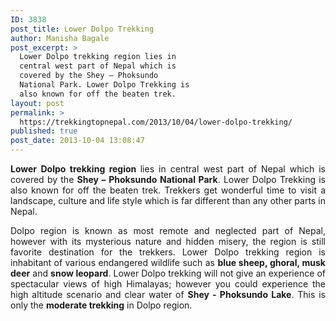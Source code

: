 ```yaml
---
ID: 3838
post_title: Lower Dolpo Trekking
author: Manisha Bagale
post_excerpt: >
  Lower Dolpo trekking region lies in
  central west part of Nepal which is
  covered by the Shey – Phoksundo
  National Park. Lower Dolpo Trekking is
  also known for off the beaten trek.
layout: post
permalink: >
  https://trekkingtopnepal.com/2013/10/04/lower-dolpo-trekking/
published: true
post_date: 2013-10-04 13:08:47
---
```

<p style="text-align: justify;"><strong>Lower Dolpo trekking region </strong>lies in central west part of Nepal which is covered by the <strong>Shey – Phoksundo National Park</strong>. Lower Dolpo Trekking is also known for off the beaten trek. Trekkers get wonderful time to visit a landscape, culture and life style which is far different than any other parts in Nepal.</p>
<p style="text-align: justify;">Dolpo region is known as most remote and neglected part of Nepal, however with its mysterious nature and hidden misery, the region is still favorite destination for the trekkers. Lower Dolpo trekking region is inhabitant of various endangered wildlife such as <strong>blue sheep, ghoral, musk deer</strong> and <strong>snow leopard</strong>. Lower Dolpo trekking will not give an experience of spectacular views of high Himalayas; however you could experience the high altitude scenario and clear water of <strong>Shey - Phoksundo Lake</strong>. This is only the <strong>moderate trekking</strong> in Dolpo region.</p>
